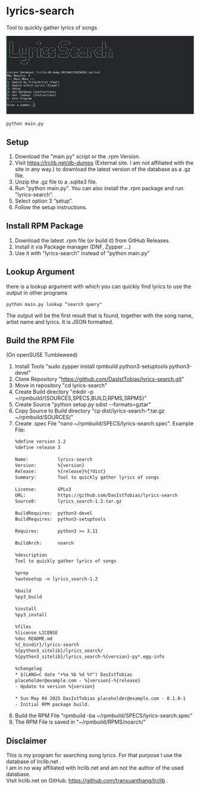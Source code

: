 # lyrics-search
Tool to quickly gather lyrics of songs

![Screenshot of the LyricsSearch main menu](images/Screenshot_1.png)

```
python main.py
```

## Setup
1. Download the "main.py" script or the .rpm Version.
2. Visit https://lrclib.net/db-dumps (External site. I am not affiliated with the site in any way.) to download the latest version of the database as a .gz file.
3. Unzip the .gz file to a .sqlite3 file.
4. Run "python main.py". You can also install the .rpm package and run "lyrics-search".
5. Select option 3 “setup”.
6. Follow the setup instructions.

## Install RPM Package
1. Download the latest .rpm file (or build it) from GitHub Releases
2. Install it via Package manager (DNF, Zypper ...)
3. Use it with "lyrics-search" instead of "python main.py"

## Lookup Argument
there is a lookup argument with which you can quickly find lyrics to use the output in other programs
```
python main.py lookup “search query"
```
The output will be the first result that is found, together with the song name, artist name and lyrics. It is JSON formatted.

## Build the RPM File
(On openSUSE Tumbleweed)
1. Install Tools "sudo zypper install rpmbuild python3-setuptools python3-devel"
2. Clone Repository "https://github.com/DasIstTobias/lyrics-search.git"
3. Move in repository "cd lyrics-search"
4. Create Build directory "mkdir -p ~/rpmbuild/{SOURCES,SPECS,BUILD,RPMS,SRPMS}"
5. Create Source "python setup.py sdist --formats=gztar"
6. Copy Source to Build directory "cp dist/lyrics-search-*.tar.gz ~/rpmbuild/SOURCES/"
7. Create .spec File "nano ~/rpmbuild/SPECS/lyrics-search.spec". Example File:
   ```lyrics-search.spec
   %define version 1.2
   %define release 3

   Name:           lyrics-search
   Version:        %{version}
   Release:        %{release}%{?dist}
   Summary:        Tool to quickly gather lyrics of songs

   License:        GPLv3
   URL:            https://github.com/DasIstTobias/lyrics-search
   Source0:        lyrics_search-1.2.tar.gz

   BuildRequires:  python3-devel
   BuildRequires:  python3-setuptools

   Requires:       python3 >= 3.11

   BuildArch:      noarch

   %description
   Tool to quickly gather lyrics of songs

   %prep
   %autosetup -n lyrics_search-1.2

   %build
   %py3_build

   %install
   %py3_install

   %files
   %license LICENSE
   %doc README.md
   %{_bindir}/lyrics-search
   %{python3_sitelib}/lyrics_search/
   %{python3_sitelib}/lyrics_search-%{version}-py*.egg-info

   %changelog
   * $(LANG=C date "+%a %b %d %Y") DasIstTobias placeholder@example.com - %{version}-%{release}
   - Update to version %{version}

   * Sun May 04 2025 DasIstTobias placeholder@example.com - 0.1.0-1
   - Initial RPM package build.
   ```
8. Build the RPM File "rpmbuild -ba ~/rpmbuild/SPECS/lyrics-search.spec"
9. The RPM File is saved in "~/rpmbuild/RPMS/noarch/"

## Disclaimer
This is my program for searching song lyrics. For that purpose I use the database of lrclib.net .  
I am in no way affiliated with lrclib.net and am not the author of the used database.  
Visit lrclib.net on GitHub: https://github.com/tranxuanthang/lrclib .

